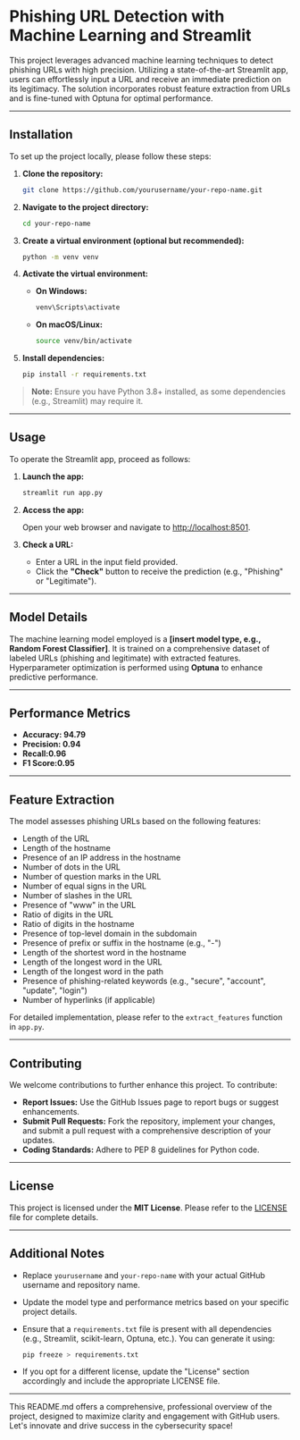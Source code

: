 # Phishing URL Detection with Machine Learning and Streamlit

This project leverages advanced machine learning techniques to detect phishing URLs with high precision. Utilizing a state-of-the-art Streamlit app, users can effortlessly input a URL and receive an immediate prediction on its legitimacy. The solution incorporates robust feature extraction from URLs and is fine-tuned with Optuna for optimal performance.

---

## Installation

To set up the project locally, please follow these steps:

1. **Clone the repository:**

   ```bash
   git clone https://github.com/yourusername/your-repo-name.git
   ```

2. **Navigate to the project directory:**

   ```bash
   cd your-repo-name
   ```

3. **Create a virtual environment (optional but recommended):**

   ```bash
   python -m venv venv
   ```

4. **Activate the virtual environment:**

   - **On Windows:**

     ```bash
     venv\Scripts\activate
     ```

   - **On macOS/Linux:**

     ```bash
     source venv/bin/activate
     ```

5. **Install dependencies:**

   ```bash
   pip install -r requirements.txt
   ```

> **Note:** Ensure you have Python 3.8+ installed, as some dependencies (e.g., Streamlit) may require it.

---

## Usage

To operate the Streamlit app, proceed as follows:

1. **Launch the app:**

   ```bash
   streamlit run app.py
   ```

2. **Access the app:**

   Open your web browser and navigate to [http://localhost:8501](http://localhost:8501).

3. **Check a URL:**

   - Enter a URL in the input field provided.
   - Click the **"Check"** button to receive the prediction (e.g., "Phishing" or "Legitimate").

---

## Model Details

The machine learning model employed is a **[insert model type, e.g., Random Forest Classifier]**. It is trained on a comprehensive dataset of labeled URLs (phishing and legitimate) with extracted features. Hyperparameter optimization is performed using **Optuna** to enhance predictive performance.

---

## Performance Metrics

- **Accuracy: 94.79** 
- **Precision: 0.94**
- **Recall:0.96** 
- **F1 Score:0.95** 

---

## Feature Extraction

The model assesses phishing URLs based on the following features:

- Length of the URL
- Length of the hostname
- Presence of an IP address in the hostname
- Number of dots in the URL
- Number of question marks in the URL
- Number of equal signs in the URL
- Number of slashes in the URL
- Presence of "www" in the URL
- Ratio of digits in the URL
- Ratio of digits in the hostname
- Presence of top-level domain in the subdomain
- Presence of prefix or suffix in the hostname (e.g., "-")
- Length of the shortest word in the hostname
- Length of the longest word in the URL
- Length of the longest word in the path
- Presence of phishing-related keywords (e.g., "secure", "account", "update", "login")
- Number of hyperlinks (if applicable)

For detailed implementation, please refer to the `extract_features` function in `app.py`.

---

## Contributing

We welcome contributions to further enhance this project. To contribute:

- **Report Issues:** Use the GitHub Issues page to report bugs or suggest enhancements.
- **Submit Pull Requests:** Fork the repository, implement your changes, and submit a pull request with a comprehensive description of your updates.
- **Coding Standards:** Adhere to PEP 8 guidelines for Python code.

---

## License

This project is licensed under the **MIT License**. Please refer to the [LICENSE](LICENSE) file for complete details.

---

## Additional Notes

- Replace `yourusername` and `your-repo-name` with your actual GitHub username and repository name.
- Update the model type and performance metrics based on your specific project details.
- Ensure that a `requirements.txt` file is present with all dependencies (e.g., Streamlit, scikit-learn, Optuna, etc.). You can generate it using:
  
  ```bash
  pip freeze > requirements.txt
  ```

- If you opt for a different license, update the "License" section accordingly and include the appropriate LICENSE file.

---

This README.md offers a comprehensive, professional overview of the project, designed to maximize clarity and engagement with GitHub users. Let's innovate and drive success in the cybersecurity space!
```